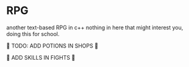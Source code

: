 # RPG
another text-based RPG in c++
nothing in here that might interest you, doing this for school.

:bug: TODO: ADD POTIONS IN SHOPS :bug:

:bug:       ADD SKILLS IN FIGHTS :bug:
